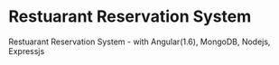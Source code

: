 # Restuarant Reservation System
Restuarant Reservation System - with Angular(1.6), MongoDB, Nodejs, Expressjs
